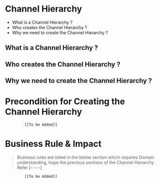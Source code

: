 # Channel Hierarchy

* What is a Channel Hierarchy ?
* Who creates the Channel Hierarchy ?
* Why we need to create the Channel Hierarchy ? 


## What is a Channel Hierarchy   ?

## Who creates the Channel Hierarchy ?

## Why we need to create the Channel Hierarchy ? 


# Precondition for Creating the Channel Hierarchy 




             [[To be Added]]
 




# Business Rule & Impact 

> Business rules are listed in the below section which requires Domain understanding, hope the previous sections of the Channel Hierarchy . Refer [-----]


             [[To be Added]]
 


